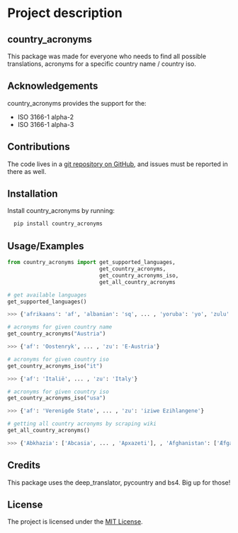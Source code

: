 
# Project description
## country_acronyms
This package was made for everyone who needs to find all possible translations, acronyms for a specific country name / country iso.



## Acknowledgements
country_acronyms provides the support for the:
- ISO 3166-1 alpha-2 
- ISO 3166-1 alpha-3 




## Contributions
The code lives in a [git repository on GitHub](https://github.com/Ad4mk0/country_acronyms), and issues must be reported in there as well.


## Installation

Install country_acronyms by running:

```bash
  pip install country_acronyms
```
    
## Usage/Examples

```python
from country_acronyms import get_supported_languages, 
                             get_country_acronyms, 
                             get_country_acronyms_iso, 
                             get_all_country_acronyms

# get available languages
get_supported_languages()

>>> {'afrikaans': 'af', 'albanian': 'sq', ... , 'yoruba': 'yo', 'zulu': 'zu'}

# acronyms for given country name
get_country_acronyms("Austria")

>>> {'af': 'Oostenryk', ... , 'zu': 'E-Austria'}

# acronyms for given country iso
get_country_acronyms_iso("it")

>>> {'af': 'Italië', ... , 'zu': 'Italy'}

# acronyms for given country iso
get_country_acronyms_iso("usa")

>>> {'af': 'Verenigde State', ... , 'zu': 'iziwe Ezihlangene'}

# getting all country acronyms by scraping wiki
get_all_country_acronyms()

>>> {'Abkhazia': ['Abcasia', ... , 'Apxazeti'], , 'Afghanistan': ['Æfganisthanaya', ... , 'l-Afghanistan'], ... }

```


## Credits
This package uses the deep_translator, pycountry and bs4.
Big up for those!
## License

The project is licensed under the [MIT License](https://github.com/Ad4mk0/country_acronyms/LICENCE).

